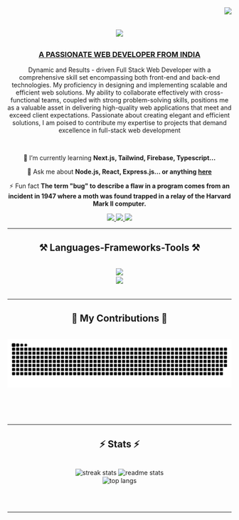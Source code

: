 <img align="right" src="https://visitor-badge.laobi.icu/badge?page_id=utkarshsinghtomar99.utkarshsinghtomar99" />

<h1 align="center">
    <img src="https://readme-typing-svg.herokuapp.com/?font=Righteous&size=35&center=true&vCenter=true&width=500&height=70&duration=4000&lines=Hi+There!+👋;+I'm+Utkarsh!;" />
</h1>

<h3 align="center" style="text-transform: uppercase;"> <u> A passionate web developer from India </u> </h3>
<p align="center">
Dynamic and Results - driven Full Stack Web Developer
with a comprehensive skill set encompassing both front-end and back-end technologies. My proficiency in
designing and implementing scalable and efficient web
solutions. My ability to collaborate effectively with cross-functional teams, coupled with strong problem-solving
skills, positions me as a valuable asset in delivering high-quality web applications that meet and exceed client
expectations. Passionate about creating elegant and
efficient solutions, I am poised to contribute my expertise
to projects that demand excellence in full-stack web
development
</p>

<br/>

<div align="center">
 
 
 🌱 I’m currently learning **Next.js, Tailwind, Firebase, Typescript...**

💬 Ask me about **Node.js, React, Express.js... or anything [here](https://github.com/utkarshsinghtomar99/utkarshsinghtomar99/issues)**

⚡ Fun fact **The term "bug" to describe a flaw in a program comes from an incident in 1947 where a moth was found trapped in a relay of the Harvard Mark II computer.**

 </div>
 
<div align="center"> 
  <a href="mailto:t0m4r@hotmail.com">
    <img src="https://img.shields.io/badge/Gmail-333333?style=for-the-badge&logo=gmail&logoColor=red" />
  </a>
  <a href="https://www.linkedin.com/in/utkarsh-singh-tomar-986819262/" target="_blank">
    <img src="https://img.shields.io/badge/LinkedIn-0077B5?style=for-the-badge&logo=linkedin&logoColor=white" target="_blank" />
  </a>
  <a href="https://salesp07.github.io" target="_blank">
     <img src="https://img.shields.io/badge/Portfolio-FF5722?style=for-the-badge&logo=todoist&logoColor=white" target="_blank" /> <!-- sqlite, safari, google-chrome are other good icon options -->
  </a>
</div>

 <hr/>
 
<h2 align="center">⚒️ Languages-Frameworks-Tools ⚒️</h2>
<br/>
<div align="center">
    <img src="https://skillicons.dev/icons?i=react,bootstrap,mui,html,css,vscode,github,figma,tailwind,git" />
    </br>
    <img src="https://skillicons.dev/icons?i=nodejs,javascript,typescript,express,firebase,mongodb,c,nextjs" /><br>
</div>
<br/>
<hr/>
<div align="center">
  <h2>🐍 My Contributions 🐍</h2>
  <br>
  <img alt="snake eating my contributions" src="https://raw.githubusercontent.com/utkarshsinghtomar99/utkarshsinghtomar99/output/github-contribution-grid-snake.svg" />
  
  <br/><br/><br/>
</div>
<hr/>
<h2 align="center">⚡ Stats ⚡</h2>
<br>
<div align=center>
  <img width=415 src="https://streak-stats.demolab.com?user=utkarshsinghtomar99&theme=neon&border_radius=10&date_format=j%20M%5B%20Y%5D&mode=weekly" alt="streak stats"/>
  <img width=390 src="https://github-readme-stats.vercel.app/api?username=utkarshsinghtomar99&count_private=true&show_icons=true&theme=neon&rank_icon=github&border_radius=10" alt="readme stats" />
  <br/>
  <img width=390 align="center" src="https://github-readme-stats.vercel.app/api/top-langs/?username=utkarshsinghtomar99&hide=HTML&langs_count=8&layout=compact&theme=neon&border_radius=10&size_weight=0.5&count_weight=0.5&exclude_repo=github-readme-stats" alt="top langs" />
</div>

<br/><br/>

<hr/>
